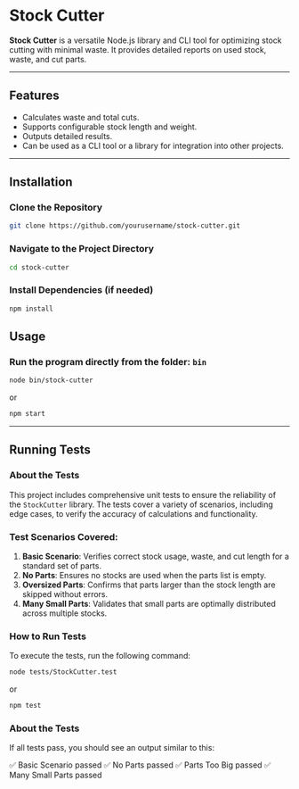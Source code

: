 # Stock Cutter

**Stock Cutter** is a versatile Node.js library and CLI tool for optimizing stock cutting with minimal waste. It provides detailed reports on used stock, waste, and cut parts.

---

## Features
- Calculates waste and total cuts.
- Supports configurable stock length and weight.
- Outputs detailed results.
- Can be used as a CLI tool or a library for integration into other projects.

---

## Installation

### Clone the Repository
```bash
git clone https://github.com/yourusername/stock-cutter.git
```

### Navigate to the Project Directory
```bash
cd stock-cutter
```

### Install Dependencies (if needed)
```bash
npm install
```
## Usage

### Run the program directly from the folder: `bin`
```bash
node bin/stock-cutter
```
or
```bash
npm start
```

---

## Running Tests

### About the Tests

This project includes comprehensive unit tests to ensure the reliability of the `StockCutter` library. The tests cover a variety of scenarios, including edge cases, to verify the accuracy of calculations and functionality.

### Test Scenarios Covered:
1. **Basic Scenario**: Verifies correct stock usage, waste, and cut length for a standard set of parts.
2. **No Parts**: Ensures no stocks are used when the parts list is empty.
3. **Oversized Parts**: Confirms that parts larger than the stock length are skipped without errors.
4. **Many Small Parts**: Validates that small parts are optimally distributed across multiple stocks.

### How to Run Tests

To execute the tests, run the following command:

```bash
node tests/StockCutter.test
```
or

```bash
npm test
```

### About the Tests
If all tests pass, you should see an output similar to this:

✅ Basic Scenario passed
✅ No Parts passed
✅ Parts Too Big passed
✅ Many Small Parts passed